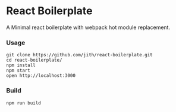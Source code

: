 React Boilerplate
=================

A Minimal react boilerplate with webpack hot module replacement.

### Usage

```
git clone https://github.com/jith/react-boilerplate.git
cd react-boilerplate/
npm install
npm start
open http://localhost:3000
```

### Build

```
npm run build
```
